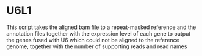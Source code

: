 # U6L1
This script takes the aligned bam file to a repeat-masked reference and the annotation files together with the expression level of each gene to output the genes fused with U6 which could not be aligned to the reference genome, together with the number of supporting reads and read names
